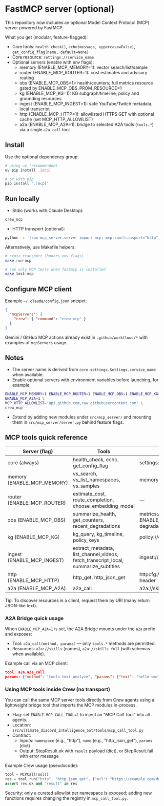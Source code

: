 # FastMCP server (optional)

This repository now includes an optional Model Context Protocol (MCP) server powered by FastMCP.

What you get (modular, feature-flagged):

- Core tools: `health_check()`, `echo(message, uppercase=False)`, `get_config_flag(name, default=None)`
- Core resource: `settings://service_name`
- Optional servers (enable with env flags):
  - memory (ENABLE_MCP_MEMORY=1): vector search/list/sample
  - router (ENABLE_MCP_ROUTER=1): cost estimates and advisory routing
  - obs (ENABLE_MCP_OBS=1): health/counters; full metrics resource gated by ENABLE_MCP_OBS_PROM_RESOURCE=1
  - kg (ENABLE_MCP_KG=1): KG subgraph/timeline; policy and grounding resources
  - ingest (ENABLE_MCP_INGEST=1): safe YouTube/Twitch metadata, local transcript
  - http (ENABLE_MCP_HTTP=1): allowlisted HTTPS GET with optional cache (set MCP_HTTP_ALLOWLIST)
  - a2a (ENABLE_MCP_A2A=1): bridge to selected A2A tools (`tools.*`) via a single `a2a_call` tool

## Install

Use the optional dependency group:

```bash
# using uv (recommended)
uv pip install .[mcp]

# or with pip
pip install ".[mcp]"
```

## Run locally

- Stdio (works with Claude Desktop):

```bash
crew_mcp
```

- HTTP transport (optional):

```bash
python -c 'from mcp_server.server import mcp; mcp.run(transport="http", host="127.0.0.1", port=8000, path="/mcp")'
```

Alternatively, use Makefile helpers:

```bash
# stdio transport (honors env flags)
make run-mcp

# run only MCP tests when fastmcp is installed
make test-mcp
```

## Configure MCP client

Example `~/.claude/config.json` snippet:

```json
{
  "mcpServers": {
    "crew": { "command": "crew_mcp" }
  }
}
```

Gemini / GitHub MCP actions already exist in `.github/workflows/*` with examples of `mcpServers` usage.

## Notes

- The server name is derived from `core.settings.Settings.service_name` when available.
- Enable optional servers with environment variables before launching, for example:

```bash
ENABLE_MCP_MEMORY=1 ENABLE_MCP_ROUTER=1 ENABLE_MCP_OBS=1 ENABLE_MCP_KG=1 ENABLE_MCP_INGEST=1 ENABLE_MCP_HTTP=1 \
ENABLE_MCP_A2A=1 \
MCP_HTTP_ALLOWLIST="api.github.com,raw.githubusercontent.com" \
crew_mcp
```

- Extend by adding new modules under `src/mcp_server/` and mounting them in `src/mcp_server/server.py` behind feature flags.

## MCP tools quick reference

| Server (flag) | Tools | Resources |
| --- | --- | --- |
| core (always) | health_check, echo, get_config_flag | settings://service_name |
| memory (ENABLE_MCP_MEMORY) | vs_search, vs_list_namespaces, vs_samples | memory://<ns>/stats |
| router (ENABLE_MCP_ROUTER) | estimate_cost, route_completion, choose_embedding_model | — |
| obs (ENABLE_MCP_OBS) | summarize_health, get_counters, recent_degradations | metrics://prom (if ENABLE_MCP_OBS_PROM_RESOURCE); degradations://recent |
| kg (ENABLE_MCP_KG) | kg_query, kg_timeline, policy_keys | policy://{key}, grounding://profiles |
| ingest (ENABLE_MCP_INGEST) | extract_metadata, list_channel_videos, fetch_transcript_local, summarize_subtitles | ingest://providers |
| http (ENABLE_MCP_HTTP) | http_get, http_json_get | httpcfg://allowlist, httpcfg://example-header |
| a2a (ENABLE_MCP_A2A) | a2a_call | a2a://skills, a2a://skills_full |

Tip: To discover resources in a client, request them by URI (many return JSON-like text).

### A2A Bridge quick usage

When `ENABLE_MCP_A2A=1` is set, the A2A Bridge mounts under the `a2a` prefix and exposes:

- Tool: `a2a_call(method, params)` — only `tools.*` methods are permitted.
- Resources: `a2a://skills` (names), `a2a://skills_full` (with schemas when available).

Example call via an MCP client:

```json
tool: a2a.a2a_call
params: {"method": "tools.text_analyze", "params": {"text": "hello world"}}
```

### Using MCP tools inside Crew (no transport)

You can call the same MCP server tools directly from Crew agents using a lightweight bridge tool that imports the MCP modules in-process.

- Flag: set `ENABLE_MCP_CALL_TOOL=1` to inject an "MCP Call Tool" into all agents.
- Location: `src/ultimate_discord_intelligence_bot/tools/mcp_call_tool.py`
- Contract:
  - Inputs: `namespace` (e.g., "http"), `name` (e.g., "http_json_get"), `params` (dict)
  - Output: StepResult.ok with `result` payload (dict), or StepResult.fail with error message

Example Crew usage (pseudocode):

```python
tool = MCPCallTool()
res = tool.run("http", "http_json_get", {"url": "https://example.com/data.json"})
assert res.ok and "result" in res
```

Security: only a curated allowlist per namespace is exposed; adding new functions requires changing the registry in `mcp_call_tool.py`.

